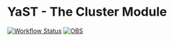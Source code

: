 # YaST - The Cluster Module #

[![Workflow Status](https://github.com/yast/yast-cluster/workflows/CI/badge.svg?branch=master)](
https://github.com/yast/yast-cluster/actions?query=branch%3Amaster)
[![OBS](https://github.com/yast/yast-cluster/actions/workflows/submit.yml/badge.svg)](https://github.com/yast/yast-cluster/actions/workflows/submit.yml)